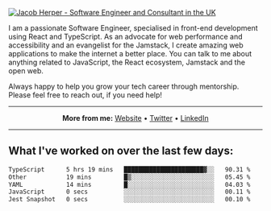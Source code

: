 [![Jacob Herper - Software Engineer and Consultant in the UK](https://res.cloudinary.com/jacobherper/image/upload/v1641506277/gh-image.png)](https://jacobherper.com/)

I am a passionate Software Engineer, specialised in front-end development using React and TypeScript. As an advocate for web performance and accessibility and an evangelist for the Jamstack, I create amazing web applications to make the internet a better place. You can talk to me about anything related to JavaScript, the React ecosystem, Jamstack and the open web.

Always happy to help you grow your tech career through mentorship. Please feel free to reach out, if you need help!

---

<p align="center">
  <strong>More from me:</strong> 
  <a href="https://jacobherper.com/">Website</a> •
  <a href="https://twitter.com/intent/follow?screen_name=jakeherp&tw_p=followbutton">Twitter</a> •
  <a href="https://www.linkedin.com/in/jacobherper/">LinkedIn</a>
</p>

---

## What I've worked on over the last few days:

<!--START_SECTION:waka-->

```txt
TypeScript      5 hrs 19 mins   ██████████████████████▓░░   90.31 %
Other           19 mins         █▒░░░░░░░░░░░░░░░░░░░░░░░   05.45 %
YAML            14 mins         █░░░░░░░░░░░░░░░░░░░░░░░░   04.03 %
JavaScript      0 secs          ░░░░░░░░░░░░░░░░░░░░░░░░░   00.11 %
Jest Snapshot   0 secs          ░░░░░░░░░░░░░░░░░░░░░░░░░   00.10 %
```

<!--END_SECTION:waka-->
